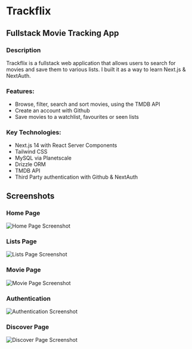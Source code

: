 # Trackflix

## Fullstack Movie Tracking App

### Description

Trackflix is a fullstack web application that allows users to search for movies and save them to various lists. I built it as a way to learn Next.js & NextAuth.

### Features:

- Browse, filter, search and sort movies, using the TMDB API
- Create an account with Github
- Save movies to a watchlist, favourites or seen lists

### Key Technologies:

- Next.js 14 with React Server Components
- Tailwind CSS
- MySQL via Planetscale
- Drizzle ORM
- TMDB API
- Third Party authentication with Github & NextAuth

## Screenshots

### Home Page

![Home Page Screenshot](./wwwroot/screenshots/trackflix-home.png)

### Lists Page

![Lists Page Screenshot](./wwwroot/screenshots/trackflix-lists.png)

### Movie Page

![Movie Page Screenshot](./wwwroot/screenshots/trackflix-details.png)

### Authentication

![Authentication Screenshot](./wwwroot/screenshots/trackflix-auth.png)

### Discover Page

![Discover Page Screenshot](./wwwroot/screenshots/trackflix-discover.png)
